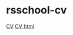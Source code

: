 # rsschool-cv
[CV](https://alex8belov.github.io/rsschool-cv/cv "CV")
[CV html](https://alex8belov.github.io/rsschool-cv/ "CV html")